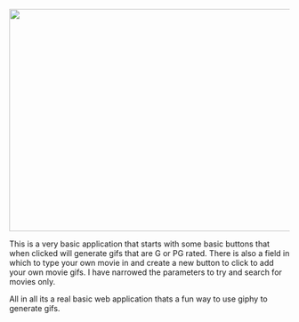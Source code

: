 <p align="center">
<img width="750" height="400" src="https://user-images.githubusercontent.com/31428973/61892770-804acc80-aeda-11e9-8bae-1a140e865371.gif">
</p>


This is a very basic application that starts with some basic buttons that when clicked will generate gifs that are G or PG rated. There is also a field in which to type your own movie in and create a new button to click to add your own movie gifs. I have narrowed the parameters to try and search for movies only.

All in all its a real basic web application thats a fun way to use giphy to generate gifs.

